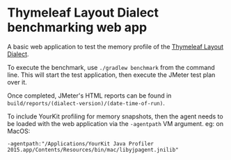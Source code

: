 
Thymeleaf Layout Dialect benchmarking web app
=============================================

A basic web application to test the memory profile of the
[Thymeleaf Layout Dialect](https://github.com/ultraq/thymeleaf-layout-dialect).

To execute the benchmark, use `./gradlew benchmark` from the command line.  This
will start the test application, then execute the JMeter test plan over it.

Once completed, JMeter's HTML reports can be found in `build/reports/(dialect-version)/(date-time-of-run)`.

To include YourKit profiling for memory snapshots, then the agent needs to be
loaded with the web application via the `-agentpath` VM argument.  eg: on MacOS:

`-agentpath:"/Applications/YourKit Java Profiler 2015.app/Contents/Resources/bin/mac/libyjpagent.jnilib"`
